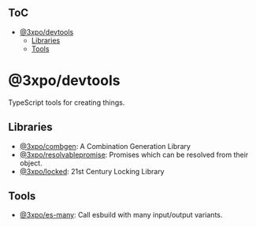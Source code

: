 ## ToC

- [@3xpo/devtools](#3xpodevtools)
  - [Libraries](#libraries)
  - [Tools](#tools)

# @3xpo/devtools

TypeScript tools for creating things.

## Libraries

- [@3xpo/combgen](./packages/@3xpo/combgen/): A Combination Generation Library
- [@3xpo/resolvablepromise](./packages/@3xpo/resolvablepromise/): Promises which can be resolved from their object.
- [@3xpo/locked](./packages/@3xpo/locked/): 21st Century Locking Library

## Tools

- [@3xpo/es-many](./packages/@3xpo/es-many/): Call esbuild with many input/output variants.
